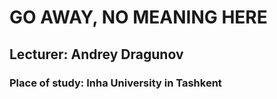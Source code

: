 # GO AWAY, NO MEANING HERE

## Lecturer: Andrey Dragunov
### Place of study: Inha University in Tashkent


